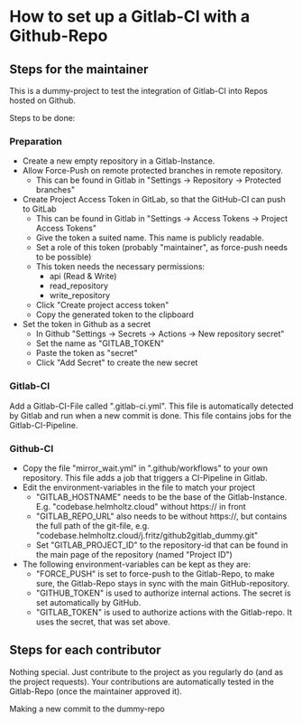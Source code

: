# How to set up a Gitlab-CI with a Github-Repo

## Steps for the maintainer

This is a dummy-project to test the integration of Gitlab-CI into Repos hosted on Github.

Steps to be done:

### Preparation

- Create a new empty repository in a Gitlab-Instance.
- Allow Force-Push on remote protected branches in remote repository.
  - This can be found in Gitlab in "Settings -> Repository -> Protected branches"
- Create Project Access Token in GitLab,
  so that the GitHub-CI can push to GitLab
  - This can be found in Gitlab in "Settings -> Access Tokens -> Project Access Tokens"
  - Give the token a suited name. This name is publicly readable.
  - Set a role of this token (probably "maintainer",
                              as force-push needs to be possible)
  - This token needs the necessary permissions:
    - api (Read & Write)
    - read_repository
    - write_repository
  - Click "Create project access token"
  - Copy the generated token to the clipboard
- Set the token in Github as a secret
  - In Github "Settings -> Secrets -> Actions -> New repository secret"
  - Set the name as "GITLAB_TOKEN"
  - Paste the token as "secret"
  - Click "Add Secret" to create the new secret

### Gitlab-CI

Add a Gitlab-CI-File called ".gitlab-ci.yml".
This file is automatically detected by Gitlab
and run when a new commit is done.
This file contains jobs for the Gitlab-CI-Pipeline.

### Github-CI

- Copy the file "mirror_wait.yml" in ".github/workflows"
to your own repository.
This file adds a job that triggers a CI-Pipeline in Gitlab.
- Edit the environment-variables in the file to match your project
  - "GITLAB_HOSTNAME" needs to be the base of the Gitlab-Instance.
  E.g. "codebase.helmholtz.cloud" without https:// in front
  - "GITLAB_REPO_URL" also needs to be without https://,
  but contains the full path of the git-file,
  e.g. "codebase.helmholtz.cloud/j.fritz/github2gitlab_dummy.git"
  - Set "GITLAB_PROJECT_ID" to the repository-id
  that can be found in the main page of the repository (named "Project ID")
- The following environment-variables can be kept as they are:
  - "FORCE_PUSH" is set to force-push to the Gitlab-Repo, to make sure,
  the Gitlab-Repo stays in sync with the main GitHub-repository.
  - "GITHUB_TOKEN" is used to authorize internal actions. The secret is set automatically by GitHub.
  - "GITLAB_TOKEN" is used to authorize actions with the Gitlab-repo.
  It uses the secret, that was set above.

## Steps for each contributor

Nothing special. Just contribute to the project as you regularly do
(and as the project requests). Your contributions are automatically
tested in the Gitlab-Repo (once the maintainer approved it).

Making a new commit to the dummy-repo
